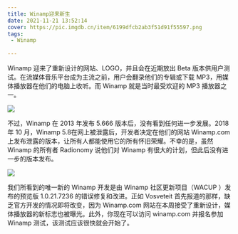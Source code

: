 ```yaml
---
title: Winamp迎来新生
date: 2021-11-21 13:52:14
cover: https://pic.imgdb.cn/item/6199dfcb2ab3f51d91f55597.png
tags:
 - Winamp
 
---
```


Winamp 迎来了重新设计的网站、LOGO，并且会在近期放出 Beta 版本供用户测试。在流媒体音乐平台成为主流之前，用户会翻录他们的专辑或下载 MP3，用媒体播放器在他们的电脑上收听。而 Winamp 就是当时最受欢迎的 MP3 播放器之一。

![](https://pic.imgdb.cn/item/6199dfcb2ab3f51d91f55594.png)

不过，Winamp 在 2013 年发布 5.666 版本后，没有看到任何进一步发展。2018 年 10 月，Winamp 5.8在网上被泄露后，开发者决定在他们的网站 Winamp.com 上发布泄露的版本，让所有人都能使用它的所有怀旧荣耀。不幸的是，虽然 Winamp 的所有者 Radionomy 说他们对 Winamp 有很大的计划，但此后没有进一步的版本发布。

![](https://pic.imgdb.cn/item/6199dfcb2ab3f51d91f55597.png)

我们所看到的唯一新的 Winamp 开发是由 Winamp 社区更新项目（WACUP ）发布的预览版 1.0.21.7236 的错误修复和改进。正如 Vosveteit 首先报道的那样，缺乏官方开发的情况即将改变，因为 Winamp.com 网站在本周接受了重新设计，媒体播放器的新标志也被曝光。此外，你现在可以访问 winamp.com 并报名参加 Winamp 测试，该测试应该很快就会开始了。





